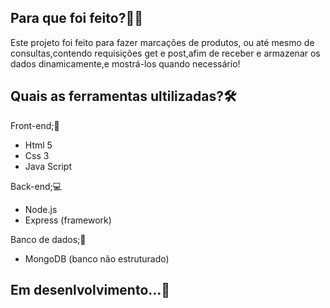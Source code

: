 ## Para que foi feito?🤷‍♂️

Este projeto foi feito para fazer marcações de produtos, ou até mesmo de consultas,contendo requisições get e post,afim de receber e armazenar os dados dinamicamente,e mostrá-los quando necessário!

## Quais as ferramentas ultilizadas?🛠️

Front-end;💫
- Html 5 
- Css 3
- Java Script

Back-end;💻
- Node.js
- Express (framework)

Banco de dados;🎲
- MongoDB (banco não estruturado)

## Em desenlvolvimento...🔀
